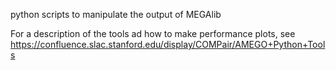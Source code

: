 python scripts to manipulate the output of MEGAlib

For a description of the tools ad how to make performance plots, see https://confluence.slac.stanford.edu/display/COMPair/AMEGO+Python+Tools


